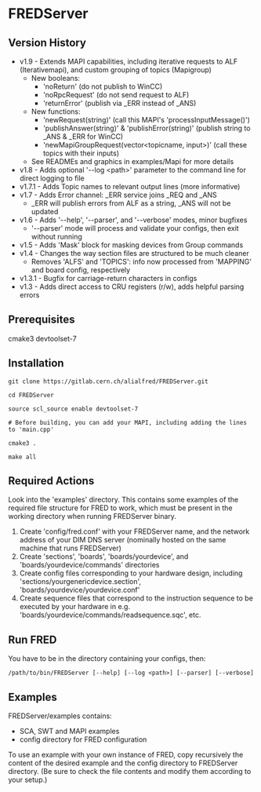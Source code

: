# FREDServer

## Version History
* v1.9 - Extends MAPI capabilities, including iterative requests to ALF (Iterativemapi), and custom grouping of topics (Mapigroup)
  - New booleans: 
    - 'noReturn' (do not publish to WinCC)
    - 'noRpcRequest' (do not send request to ALF)
    - 'returnError' (publish via _ERR instead of _ANS)
  - New functions: 
    - 'newRequest(string)' (call this MAPI's 'processInputMessage()')
    - 'publishAnswer(string)' & 'publishError(string)' (publish string to _ANS & _ERR for WinCC)
    - 'newMapiGroupRequest(vector<topicname, input>)' (call these topics with their inputs)
  - See READMEs and graphics in examples/Mapi for more details
* v1.8 - Adds optional '--log \<path\>' parameter to the command line for direct logging to file
* v1.7.1 - Adds Topic names to relevant output lines (more informative)
* v1.7 - Adds Error channel: _ERR service joins _REQ and _ANS
  - _ERR will publish errors from ALF as a string, _ANS will not be updated
* v1.6 - Adds '--help', '--parser', and '--verbose' modes, minor bugfixes
  - '--parser' mode will process and validate your configs, then exit without running
* v1.5 - Adds 'Mask' block for masking devices from Group commands
* v1.4 - Changes the way section files are structured to be much cleaner
  - Removes 'ALFS' and 'TOPICS': info now processed from 'MAPPING' and board config, respectively
* v1.3.1 - Bugfix for carriage-return characters in configs
* v1.3 - Adds direct access to CRU registers (r/w), adds helpful parsing errors

## Prerequisites

cmake3 devtoolset-7

## Installation

```
git clone https://gitlab.cern.ch/alialfred/FREDServer.git

cd FREDServer

source scl_source enable devtoolset-7

# Before building, you can add your MAPI, including adding the lines to 'main.cpp'

cmake3 .

make all
```

## Required Actions

Look into the 'examples' directory. This contains some examples of the required file structure for FRED to work, which must be present in the working directory when running FREDServer binary.

1. Create 'config/fred.conf' with your FREDServer name, and the network address of your DIM DNS server (nominally hosted on the same machine that runs FREDServer)
2. Create 'sections', 'boards', 'boards/yourdevice', and 'boards/yourdevice/commands' directories
3. Create config files corresponding to your hardware design, including 'sections/yourgenericdevice.section', 'boards/yourdevice/yourdevice.conf'
4. Create sequence files that correspond to the instruction sequence to be executed by your hardware in e.g. 'boards/yourdevice/commands/readsequence.sqc', etc.

## Run FRED

You have to be in the directory containing your configs, then:
```
/path/to/bin/FREDServer [--help] [--log <path>] [--parser] [--verbose]
```
## Examples

FREDServer/examples contains:
*  SCA, SWT and MAPI examples
*  config directory for FRED configuration

To use an example with your own instance of FRED, copy recursively the content of the desired example and the 
config directory to FREDServer directory. (Be sure to check the file contents and modify them according to your setup.)
